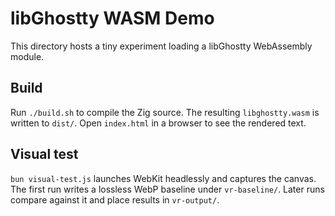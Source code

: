 # libGhostty WASM Demo

This directory hosts a tiny experiment loading a libGhostty WebAssembly module.

## Build

Run `./build.sh` to compile the Zig source.
The resulting `libghostty.wasm` is written to `dist/`.
Open `index.html` in a browser to see the rendered text.

## Visual test

`bun visual-test.js` launches WebKit headlessly and captures the canvas.
The first run writes a lossless WebP baseline under `vr-baseline/`.
Later runs compare against it and place results in `vr-output/`.
